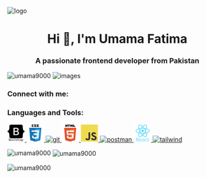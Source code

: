 ![logo](https://github.com/Umama9000/Umama9000/blob/master/Purple%20Green%20Modern%20Gaming%20Banner%20Landscape.png)
<h1 align="center">Hi 👋, I'm Umama Fatima</h1>
<h3 align="center">A passionate frontend developer from Pakistan</h3>
   <img align="right" alt="images" width="400" src="https://www.google.com/url?sa=i&url=https%3A%2F%2Fgithub.com%2Frudrabarad%2FGifs&psig=AOvVaw1z9a_ozwXe_pAfc1XcMjjz&ust=1693850339141000&source=images&cd=vfe&opi=89978449&ved=0CBAQjRxqFwoTCNCV79jdjYEDFQAAAAAdAAAAABB1">
<p align="left"> <img src="https://komarev.com/ghpvc/?username=umama9000&label=Profile%20views&color=0e75b6&style=flat" alt="umama9000" /> </p>

<h3 align="left">Connect with me:</h3>
<p align="left">
</p>

<h3 align="left">Languages and Tools:</h3>
<p align="left"> <a href="https://getbootstrap.com" target="_blank" rel="noreferrer"> <img src="https://raw.githubusercontent.com/devicons/devicon/master/icons/bootstrap/bootstrap-plain-wordmark.svg" alt="bootstrap" width="40" height="40"/> </a> <a href="https://www.w3schools.com/css/" target="_blank" rel="noreferrer"> <img src="https://raw.githubusercontent.com/devicons/devicon/master/icons/css3/css3-original-wordmark.svg" alt="css3" width="40" height="40"/> </a> <a href="https://git-scm.com/" target="_blank" rel="noreferrer"> <img src="https://www.vectorlogo.zone/logos/git-scm/git-scm-icon.svg" alt="git" width="40" height="40"/> </a> <a href="https://www.w3.org/html/" target="_blank" rel="noreferrer"> <img src="https://raw.githubusercontent.com/devicons/devicon/master/icons/html5/html5-original-wordmark.svg" alt="html5" width="40" height="40"/> </a> <a href="https://developer.mozilla.org/en-US/docs/Web/JavaScript" target="_blank" rel="noreferrer"> <img src="https://raw.githubusercontent.com/devicons/devicon/master/icons/javascript/javascript-original.svg" alt="javascript" width="40" height="40"/> </a> <a href="https://postman.com" target="_blank" rel="noreferrer"> <img src="https://www.vectorlogo.zone/logos/getpostman/getpostman-icon.svg" alt="postman" width="40" height="40"/> </a> <a href="https://reactjs.org/" target="_blank" rel="noreferrer"> <img src="https://raw.githubusercontent.com/devicons/devicon/master/icons/react/react-original-wordmark.svg" alt="react" width="40" height="40"/> </a> <a href="https://tailwindcss.com/" target="_blank" rel="noreferrer"> <img src="https://www.vectorlogo.zone/logos/tailwindcss/tailwindcss-icon.svg" alt="tailwind" width="40" height="40"/> </a> </p>

<p><img align="left" src="https://github-readme-stats.vercel.app/api/top-langs?username=umama9000&show_icons=true&locale=en&layout=compact" alt="umama9000" /></p>

<p>&nbsp;<img align="center" src="https://github-readme-stats.vercel.app/api?username=umama9000&show_icons=true&locale=en" alt="umama9000" /></p>

<p><img align="center" src="https://github-readme-streak-stats.herokuapp.com/?user=umama9000&" alt="umama9000" /></p>
